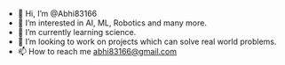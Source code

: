 - 👋 Hi, I’m @Abhi83166
- 👀 I’m interested in AI, ML, Robotics and many more.
- 🌱 I’m currently learning science.
- 💞️ I’m looking to work on projects which can solve real world problems.
- 📫 How to reach me abhi83166@gmail.com

<!---
Abhi83166/Abhi83166 is a ✨ special ✨ repository because its `README.md` (this file) appears on your GitHub profile.
You can click the Preview link to take a look at your changes.
--->
